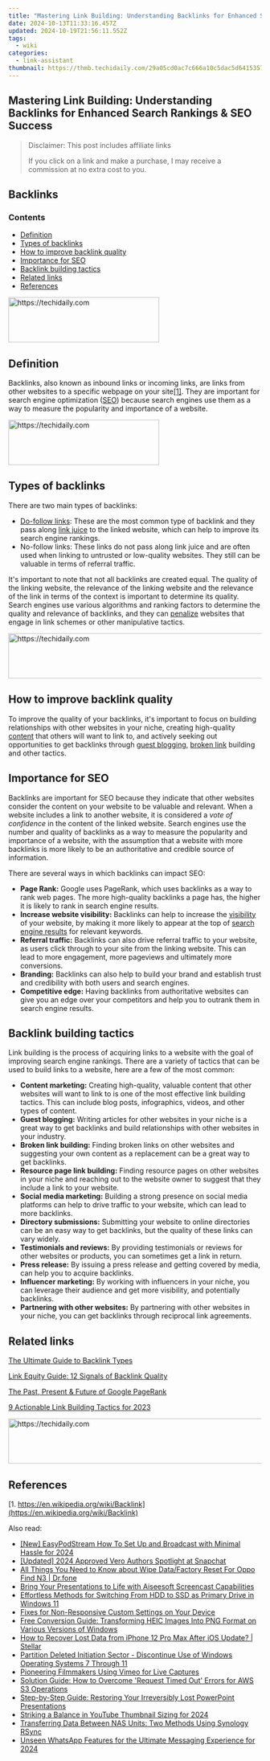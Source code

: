 ```yaml
---
title: "Mastering Link Building: Understanding Backlinks for Enhanced Search Rankings & SEO Success"
date: 2024-10-13T11:33:16.457Z
updated: 2024-10-19T21:56:11.552Z
tags:
  - wiki
categories:
  - link-assistant
thumbnail: https://thmb.techidaily.com/29a05cd0ac7c666a10c5dac5d641535795c3a88c901275fbe3b2dae45dd93fe1.jpg
---
```


## Mastering Link Building: Understanding Backlinks for Enhanced Search Rankings & SEO Success

>  Disclaimer: This post includes affiliate links
>
>  If you click on a link and make a purchase, I may receive a commission at no extra cost to you.
>

## Backlinks

### Contents

* [Definition](https://tools.techidaily.com/link-assistant/products/)
* [Types of backlinks](https://tools.techidaily.com/link-assistant/products/)
* [How to improve backlink quality](https://tools.techidaily.com/link-assistant/products/)
* [Importance for SEO](https://tools.techidaily.com/link-assistant/products/)
* [Backlink building tactics](https://tools.techidaily.com/link-assistant/products/)
* [Related links](https://tools.techidaily.com/link-assistant/products/)
* [References](https://tools.techidaily.com/link-assistant/products/)

<!-- affiliate ads begin -->
<a href="https://aligracehair.sjv.io/c/5597632/2027176/19272" target="_top" id="2027176">
  <img src="//a.impactradius-go.com/display-ad/19272-2027176" border="0" alt="https://techidaily.com" width="300" height="90"/>
</a>
<img height="0" width="0" src="https://aligracehair.sjv.io/i/5597632/2027176/19272" style="position:absolute;visibility:hidden;" border="0" />
<!-- affiliate ads end -->

## Definition

Backlinks, also known as inbound links or incoming links, are links from other websites to a specific webpage on your site[\[1\]](https://tools.techidaily.com/link-assistant/products/). They are important for search engine optimization ([SEO](https://tools.techidaily.com/link-assistant/products/)) because search engines use them as a way to measure the popularity and importance of a website.

<!-- affiliate ads begin -->
<a href="https://aligracehair.sjv.io/c/5597632/1868571/19272" target="_top" id="1868571">
  <img src="//a.impactradius-go.com/display-ad/19272-1868571" border="0" alt="https://techidaily.com" width="300" height="90"/>
</a>
<img height="0" width="0" src="https://aligracehair.sjv.io/i/5597632/1868571/19272" style="position:absolute;visibility:hidden;" border="0" />
<!-- affiliate ads end -->

## Types of backlinks

There are two main types of backlinks:

* [Do-follow links](https://tools.techidaily.com/link-assistant/products/): These are the most common type of backlink and they pass along [link juice](https://tools.techidaily.com/link-assistant/products/) to the linked website, which can help to improve its search engine rankings.
* No-follow links: These links do not pass along link juice and are often used when linking to untrusted or low-quality websites. They still can be valuable in terms of referral traffic.

It's important to note that not all backlinks are created equal. The quality of the linking website, the relevance of the linking website and the relevance of the link in terms of the context is important to determine its quality. Search engines use various algorithms and ranking factors to determine the quality and relevance of backlinks, and they can [penalize](https://tools.techidaily.com/link-assistant/products/) websites that engage in link schemes or other manipulative tactics.

<!-- affiliate ads begin -->
<a href="https://laganoo.pxf.io/c/5597632/1657400/16446" target="_top" id="1657400">
  <img src="//a.impactradius-go.com/display-ad/16446-1657400" border="0" alt="https://techidaily.com" width="728" height="90"/>
</a>
<img height="0" width="0" src="https://laganoo.pxf.io/i/5597632/1657400/16446" style="position:absolute;visibility:hidden;" border="0" />
<!-- affiliate ads end -->

## How to improve backlink quality

To improve the quality of your backlinks, it's important to focus on building relationships with other websites in your niche, creating high-quality [content](https://tools.techidaily.com/link-assistant/products/) that others will want to link to, and actively seeking out opportunities to get backlinks through [guest blogging](https://tools.techidaily.com/link-assistant/products/), [broken link](https://tools.techidaily.com/link-assistant/products/) building and other tactics.

## Importance for SEO

Backlinks are important for SEO because they indicate that other websites consider the content on your website to be valuable and relevant. When a website includes a link to another website, it is considered a _vote of confidence_ in the content of the linked website. Search engines use the number and quality of backlinks as a way to measure the popularity and importance of a website, with the assumption that a website with more backlinks is more likely to be an authoritative and credible source of information.

There are several ways in which backlinks can impact SEO:

* **Page Rank:** Google uses PageRank, which uses backlinks as a way to rank web pages. The more high-quality backlinks a page has, the higher it is likely to rank in search engine results.
* **Increase website visibility:** Backlinks can help to increase the [visibility](https://tools.techidaily.com/link-assistant/products/) of your website, by making it more likely to appear at the top of [search engine results](https://tools.techidaily.com/link-assistant/products/) for relevant keywords.
* **Referral traffic:** Backlinks can also drive referral traffic to your website, as users click through to your site from the linking website. This can lead to more engagement, more pageviews and ultimately more conversions.
* **Branding:** Backlinks can also help to build your brand and establish trust and credibility with both users and search engines.
* **Competitive edge:** Having backlinks from authoritative websites can give you an edge over your competitors and help you to outrank them in search engine results.

## Backlink building tactics

Link building is the process of acquiring links to a website with the goal of improving search engine rankings. There are a variety of tactics that can be used to build links to a website, here are a few of the most common:

* **Content marketing:** Creating high-quality, valuable content that other websites will want to link to is one of the most effective link building tactics. This can include blog posts, infographics, videos, and other types of content.
* **Guest blogging:** Writing articles for other websites in your niche is a great way to get backlinks and build relationships with other websites in your industry.
* **Broken link building:** Finding broken links on other websites and suggesting your own content as a replacement can be a great way to get backlinks.
* **Resource page link building:** Finding resource pages on other websites in your niche and reaching out to the website owner to suggest that they include a link to your website.
* **Social media marketing:** Building a strong presence on social media platforms can help to drive traffic to your website, which can lead to more backlinks.
* **Directory submissions:** Submitting your website to online directories can be an easy way to get backlinks, but the quality of these links can vary widely.
* **Testimonials and reviews:** By providing testimonials or reviews for other websites or products, you can sometimes get a link in return.
* **Press release:** By issuing a press release and getting covered by media, can help you to acquire backlinks.
* **Influencer marketing:** By working with influencers in your niche, you can leverage their audience and get more visibility, and potentially backlinks.
* **Partnering with other websites:** By partnering with other websites in your niche, you can get backlinks through reciprocal link agreements.

## Related links

[The Ultimate Guide to Backlink Types](https://tools.techidaily.com/link-assistant/products/)

[Link Equity Guide: 12 Signals of Backlink Quality](https://tools.techidaily.com/link-assistant/products/)

[The Past, Present & Future of Google PageRank](https://tools.techidaily.com/link-assistant/products/)

[9 Actionable Link Building Tactics for 2023](https://tools.techidaily.com/link-assistant/products/)

<!-- affiliate ads begin -->
<a href="https://imp.i110150.net/c/5597632/798165/11305" target="_top" id="798165">
  <img src="//a.impactradius-go.com/display-ad/11305-798165" border="0" alt="https://techidaily.com" width="728" height="90"/>
</a>
<img height="0" width="0" src="https://imp.i110150.net/i/5597632/798165/11305" style="position:absolute;visibility:hidden;" border="0" />
<!-- affiliate ads end -->

## References

[1. https://en.wikipedia.org/wiki/Backlink](https://en.wikipedia.org/wiki/Backlink)

<ins class="adsbygoogle"
     style="display:block"
     data-ad-format="autorelaxed"
     data-ad-client="ca-pub-7571918770474297"
     data-ad-slot="1223367746"></ins>

<ins class="adsbygoogle"
     style="display:block"
     data-ad-client="ca-pub-7571918770474297"
     data-ad-slot="8358498916"
     data-ad-format="auto"
     data-full-width-responsive="true"></ins>

<span class="atpl-alsoreadstyle">Also read:</span>
<div><ul>
<li><a href="https://fox-direct.techidaily.com/new-easypodstream-how-to-set-up-and-broadcast-with-minimal-hassle-for-2024/"><u>[New] EasyPodStream How To Set Up and Broadcast with Minimal Hassle for 2024</u></a></li>
<li><a href="https://snapchat-videos.techidaily.com/updated-2024-approved-vero-authors-spotlight-at-snapchat/"><u>[Updated] 2024 Approved Vero Authors Spotlight at Snapchat</u></a></li>
<li><a href="https://techidaily.com/all-things-you-need-to-know-about-wipe-datafactory-reset-for-oppo-find-n3-drfone-by-drfone-reset-android-reset-android/"><u>All Things You Need to Know about Wipe Data/Factory Reset For Oppo Find N3 | Dr.fone</u></a></li>
<li><a href="https://screen-sharing-recording.techidaily.com/bring-your-presentations-to-life-with-aiseesoft-screencast-capabilities/"><u>Bring Your Presentations to Life with Aiseesoft Screencast Capabilities</u></a></li>
<li><a href="https://solve-luxury.techidaily.com/effortless-methods-for-switching-from-hdd-to-ssd-as-primary-drive-in-windows-11/"><u>Effortless Methods for Switching From HDD to SSD as Primary Drive in Windows 11</u></a></li>
<li><a href="https://win-howtos.techidaily.com/fixes-for-non-responsive-custom-settings-on-your-device/"><u>Fixes for Non-Responsive Custom Settings on Your Device</u></a></li>
<li><a href="https://solve-luxury.techidaily.com/free-conversion-guide-transforming-heic-images-into-png-format-on-various-versions-of-windows/"><u>Free Conversion Guide: Transforming HEIC Images Into PNG Format on Various Versions of Windows</u></a></li>
<li><a href="https://blog-min.techidaily.com/how-to-recover-lost-data-from-iphone-12-pro-max-after-ios-update-stellar-by-stellar-data-recovery-ios-iphone-data-recovery/"><u>How to Recover Lost Data from iPhone 12 Pro Max After iOS Update? | Stellar</u></a></li>
<li><a href="https://solve-luxury.techidaily.com/partition-deleted-initiation-sector-discontinue-use-of-windows-operating-systems-7-through-11/"><u>Partition Deleted Initiation Sector - Discontinue Use of Windows Operating Systems 7 Through 11</u></a></li>
<li><a href="https://vimeo-videos.techidaily.com/pioneering-filmmakers-using-vimeo-for-live-captures/"><u>Pioneering Filmmakers Using Vimeo for Live Captures</u></a></li>
<li><a href="https://solve-luxury.techidaily.com/solution-guide-how-to-overcome-request-timed-out-errors-for-aws-s3-operations/"><u>Solution Guide: How to Overcome 'Request Timed Out' Errors for AWS S3 Operations</u></a></li>
<li><a href="https://solve-luxury.techidaily.com/step-by-step-guide-restoring-your-irreversibly-lost-powerpoint-presentations/"><u>Step-by-Step Guide: Restoring Your Irreversibly Lost PowerPoint Presentations</u></a></li>
<li><a href="https://youtube-web.techidaily.com/ing-a-balance-in-youtube-thumbnail-sizing-for-2024/"><u>Striking a Balance in YouTube Thumbnail Sizing for 2024</u></a></li>
<li><a href="https://solve-luxury.techidaily.com/transferring-data-between-nas-units-two-methods-using-synology-rsync/"><u>Transferring Data Between NAS Units: Two Methods Using Synology RSync</u></a></li>
<li><a href="https://fox-access.techidaily.com/unseen-whatsapp-features-for-the-ultimate-messaging-experience-for-2024/"><u>Unseen WhatsApp Features for the Ultimate Messaging Experience for 2024</u></a></li>
</ul></div>

